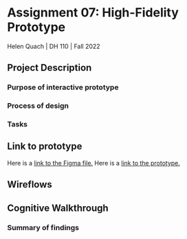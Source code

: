 # Assignment 07: High-Fidelity Prototype
Helen Quach | DH 110 | Fall 2022

## Project Description

### Purpose of interactive prototype

### Process of design

### Tasks

## Link to prototype
Here is a [link to the Figma file.](https://www.figma.com/file/RqIQmTZjp8CDBBa9xSuupa/DH-110-High-Fidelity-Prototype?node-id=0%3A1&t=I44rO9CoIGDLds6D-1)
Here is a [link to the prototype.](https://www.figma.com/proto/RqIQmTZjp8CDBBa9xSuupa/DH-110-High-Fidelity-Prototype?node-id=0%3A1&t=I44rO9CoIGDLds6D-1)

## Wireflows

## Cognitive Walkthrough

### Summary of findings
